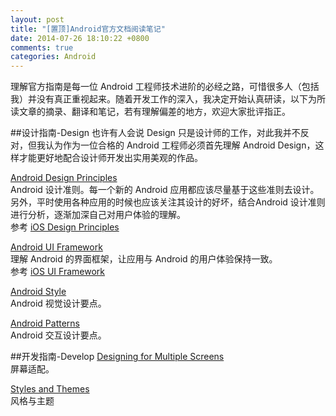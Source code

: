 ```yaml
---
layout: post
title: "[置顶]Android官方文档阅读笔记"
date: 2014-07-26 18:10:22 +0800
comments: true
categories: Android
---
```

理解官方指南是每一位 Android 工程师技术进阶的必经之路，可惜很多人（包括我）并没有真正重视起来。随着开发工作的深入，我决定开始认真研读，以下为所读文章的摘录、翻译和笔记，若有理解偏差的地方，欢迎大家批评指正。
<!--more-->

##设计指南-Design
也许有人会说 Design 只是设计师的工作，对此我并不反对，但我认为作为一位合格的 Android 工程师必须首先理解 Android Design，这样才能更好地配合设计师开发出实用美观的作品。

[Android Design Principles](http://blog.xuanxi.me/blog/2014/07/13/android-design-principles/)  
Android 设计准则。每一个新的 Android 应用都应该尽量基于这些准则去设计。另外，平时使用各种应用的时候也应该关注其设计的好坏，结合Android 设计准则进行分析，逐渐加深自己对用户体验的理解。  
参考 [iOS Design Principles](http://blog.xuanxi.me/blog/2014/07/15/ios-design-principles/)

[Android UI Framework](http://blog.xuanxi.me/blog/2014/07/15/android-ui-framework/)  
理解 Android 的界面框架，让应用与 Android 的用户体验保持一致。  
参考 [iOS UI Framework](http://blog.xuanxi.me/blog/2014/07/15/bars/)

[Android Style](http://blog.xuanxi.me/blog/2014/07/16/android-style/)  
Android 视觉设计要点。

[Android Patterns](http://blog.xuanxi.me/blog/2014/07/16/android-patterns/)  
Android 交互设计要点。

##开发指南-Develop
[Designing for Multiple Screens](http://blog.xuanxi.me/blog/2014/07/17/designing-for-multiple-screens/)  
屏幕适配。

[Styles and Themes](http://blog.xuanxi.me/blog/2014/07/24/styles-and-themes/)  
风格与主题